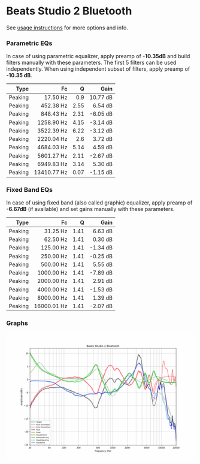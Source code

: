 # Beats Studio 2 Bluetooth
See [usage instructions](https://github.com/jaakkopasanen/AutoEq#usage) for more options and info.

### Parametric EQs
In case of using parametric equalizer, apply preamp of **-10.35dB** and build filters manually
with these parameters. The first 5 filters can be used independently.
When using independent subset of filters, apply preamp of **-10.35 dB**.

| Type    | Fc          |    Q | Gain     |
|--------:|------------:|-----:|---------:|
| Peaking | 17.50 Hz    | 0.9  | 10.77 dB |
| Peaking | 452.38 Hz   | 2.55 | 6.54 dB  |
| Peaking | 848.43 Hz   | 2.31 | -6.05 dB |
| Peaking | 1258.90 Hz  | 4.15 | -3.14 dB |
| Peaking | 3522.39 Hz  | 6.22 | -3.12 dB |
| Peaking | 2220.04 Hz  | 2.6  | 3.72 dB  |
| Peaking | 4684.03 Hz  | 5.14 | 4.59 dB  |
| Peaking | 5601.27 Hz  | 2.11 | -2.67 dB |
| Peaking | 6949.83 Hz  | 3.14 | 5.30 dB  |
| Peaking | 13410.77 Hz | 0.07 | -1.15 dB |

### Fixed Band EQs
In case of using fixed band (also called graphic) equalizer, apply preamp of **-6.67dB**
(if available) and set gains manually with these parameters.

| Type    | Fc          |    Q | Gain     |
|--------:|------------:|-----:|---------:|
| Peaking | 31.25 Hz    | 1.41 | 6.63 dB  |
| Peaking | 62.50 Hz    | 1.41 | 0.30 dB  |
| Peaking | 125.00 Hz   | 1.41 | -1.34 dB |
| Peaking | 250.00 Hz   | 1.41 | -0.25 dB |
| Peaking | 500.00 Hz   | 1.41 | 5.55 dB  |
| Peaking | 1000.00 Hz  | 1.41 | -7.89 dB |
| Peaking | 2000.00 Hz  | 1.41 | 2.91 dB  |
| Peaking | 4000.00 Hz  | 1.41 | -1.53 dB |
| Peaking | 8000.00 Hz  | 1.41 | 1.39 dB  |
| Peaking | 16000.01 Hz | 1.41 | -2.07 dB |

### Graphs
![](./Beats%20Studio%202%20Bluetooth.png)